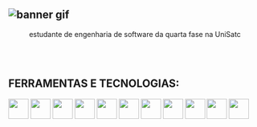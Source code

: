 ![banner gif](https://github.com/user-attachments/assets/47c9d599-94cc-428b-aef8-6b37c35b1606)
---
 <p align="center">estudante de engenharia de software da quarta fase na UniSatc<p/>

 <br/>
 <br/>

## FERRAMENTAS E TECNOLOGIAS:

<img src="https://github.com/user-attachments/assets/89bc569f-796a-4c6d-9505-fa45138f91afd" height='40' border-radius='10px'/> 
<img src="https://github.com/user-attachments/assets/66a3d623-e5bb-42c6-8a12-d5e2ef14eead" height='40' border-radius='10px'/> 
<img src="https://github.com/user-attachments/assets/6b333d5f-79aa-44dc-bfeb-b88ddc6ac623" height='40' border-radius='10px'/> 
<img src="https://github.com/user-attachments/assets/39a4aab9-5dbe-4572-999c-1d76bbb20e35" height='40' border-radius='10px'/> 
<img src="https://github.com/user-attachments/assets/21504562-4ab3-4638-8512-f60435b0f418" height='40' border-radius='10px'/> 
<img src="https://github.com/user-attachments/assets/fd459a8e-a5a4-4566-ae79-d2015d049fe5" height='40' border-radius='10px'/> 

<img src="https://github.com/user-attachments/assets/99875b3d-af9e-43a2-af34-aebe139ab5a9" height='40' border-radius='10px'/> 
<img src="https://github.com/user-attachments/assets/f0617833-48fd-4fc4-a3d0-b763fc61f196" height='40' border-radius='10px'/> 
<img src="https://github.com/user-attachments/assets/4404873a-8730-4211-bc7e-a4e8ba6720f2" height='40' border-radius='10px'/> 
<img src="https://github.com/user-attachments/assets/543195a1-3d11-448f-8041-c6b3dea0223e" height='40' border-radius='10px'/> 
<img src="https://github.com/user-attachments/assets/a38d1d6d-ba1d-455c-8dd7-49807d8b8d82" height='40' border-radius='10px'/> 
